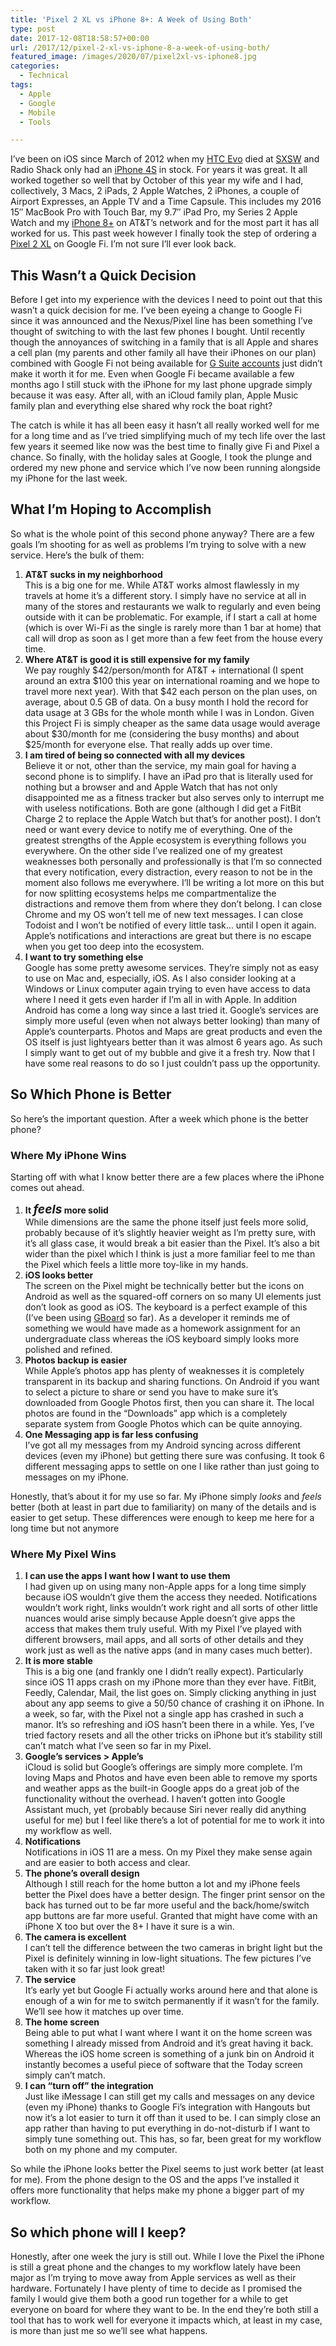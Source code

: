 ```yaml
---
title: 'Pixel 2 XL vs iPhone 8+: A Week of Using Both'
type: post
date: 2017-12-08T18:58:57+00:00
url: /2017/12/pixel-2-xl-vs-iphone-8-a-week-of-using-both/
featured_image: /images/2020/07/pixel2xl-vs-iphone8.jpg
categories:
  - Technical
tags:
  - Apple
  - Google
  - Mobile
  - Tools

---
```

I’ve been on iOS since March of 2012 when my [HTC Evo][1] died at [SXSW][2] and Radio Shack only had an [iPhone 4S][3] in stock. For years it was great. It all worked together so well that by October of this year my wife and I had, collectively, 3 Macs, 2 iPads, 2 Apple Watches, 2 iPhones, a couple of Airport Expresses, an Apple TV and a Time Capsule. This includes my 2016 15″ MacBook Pro with Touch Bar, my 9.7″ iPad Pro, my Series 2 Apple Watch and my [iPhone 8+][4] on AT&T’s network and for the most part it has all worked for us. This past week however I finally took the step of ordering a [Pixel 2 XL][5] on Google Fi. I’m not sure I’ll ever look back.
## This Wasn’t a Quick Decision

Before I get into my experience with the devices I need to point out that this wasn’t a quick decision for me. I’ve been eyeing a change to Google Fi since it was announced and the Nexus/Pixel line has been something I’ve thought of switching to with the last few phones I bought. Until recently though the annoyances of switching in a family that is all Apple and shares a cell plan (my parents and other family all have their iPhones on our plan) combined with Google Fi not being available for [G Suite accounts][6] just didn’t make it worth it for me. Even when Google Fi became available a few months ago I still stuck with the iPhone for my last phone upgrade simply because it was easy. After all, with an iCloud family plan, Apple Music family plan and everything else shared why rock the boat right?

The catch is while it has all been easy it hasn’t all really worked well for me for a long time and as I’ve tried simplifying much of my tech life over the last few years it seemed like now was the best time to finally give Fi and Pixel a chance. So finally, with the holiday sales at Google, I took the plunge and ordered my new phone and service which I’ve now been running alongside my iPhone for the last week.

## What I’m Hoping to Accomplish

So what is the whole point of this second phone anyway? There are a few goals I’m shooting for as well as problems I’m trying to solve with a new service. Here’s the bulk of them:

<ol class="wp-block-list">
  <li>
    <strong>AT&T sucks in my neighborhood</strong><br />This is a big one for me. While AT&T works almost flawlessly in my travels at home it’s a different story. I simply have no service at all in many of the stores and restaurants we walk to regularly and even being outside with it can be problematic. For example, if I start a call at home (which is over Wi-Fi as the single is rarely more than 1 bar at home) that call will drop as soon as I get more than a few feet from the house every time.
  </li>
  <li>
    <strong>Where AT&T is good it is still expensive for my family</strong><br />We pay roughly $42/person/month for AT&T + international (I spent around an extra $100 this year on international roaming and we hope to travel more next year). With that $42 each person on the plan uses, on average, about 0.5 GB of data. On a busy month I hold the record for data usage at 3 GBs for the whole month while I was in London. Given this Project Fi is simply cheaper as the same data usage would average about $30/month for me (considering the busy months) and about $25/month for everyone else. That really adds up over time.
  </li>
  <li>
    <strong>I am tired of being so connected with all my devices</strong><br />Believe it or not, other than the service, my main goal for having a second phone is to simplify. I have an iPad pro that is literally used for nothing but a browser and and Apple Watch that has not only disappointed me as a fitness tracker but also serves only to interrupt me with useless notifications. Both are gone (although I did get a FitBit Charge 2 to replace the Apple Watch but that’s for another post). I don’t need or want every device to notify me of everything. One of the greatest strengths of the Apple ecosystem is everything follows you everywhere. On the other side I’ve realized one of my greatest weaknesses both personally and professionally is that I’m so connected that every notification, every distraction, every reason to not be in the moment also follows me everywhere. I’ll be writing a lot more on this but for now splitting ecosystems helps me compartmentalize&nbsp;the distractions and remove them from where they don’t belong. I can close Chrome and my OS won’t tell me of new text messages. I can close Todoist and I won’t be notified of every little task… until I open it again. Apple’s notifications and interactions are great but there is no escape when you get too deep into the ecosystem.
  </li>
  <li>
    <strong>I want to try something else</strong><br />Google has some pretty awesome services. They’re simply not as easy to use on Mac and, especially, iOS. As I also consider looking at a Windows or Linux computer again trying to even have access to data where I need it gets even harder if I’m all in with Apple. In addition Android has come a long way since a last tried it. Google’s services are simply more useful (even when not always better looking) than many of Apple’s counterparts. Photos and Maps are great products and even the OS itself is just lightyears better than it was almost 6 years ago. As such I simply want to get out of my bubble and give it a fresh try. Now that I have some real reasons to do so I just couldn’t pass up the opportunity.
  </li>
</ol>

## So Which Phone is Better

So here’s the important question. After a week which phone is the better phone?

### Where My iPhone Wins

Starting off with what I know better there are a few places where the iPhone comes out ahead.

<ol class="wp-block-list">
  <li>
    <strong>It&nbsp;<em style="font-size: 1.2rem;">feels</em></strong><strong> more solid</strong><br />While dimensions are the same the phone itself just feels more solid, probably because of it’s slightly heavier weight as I’m pretty sure, with it’s all glass case, it would break a bit easier than the Pixel. It’s also a bit wider than the pixel which I think is just a more familiar feel to me than the Pixel which feels a little more toy-like in my hands.
  </li>
  <li>
    <strong>iOS looks better</strong><br />The screen on the Pixel might be technically better but the icons on Android as well as the squared-off corners on so many UI elements just don’t look as good as iOS. The keyboard is a perfect example of this (I’ve been using <a href="https://en.wikipedia.org/wiki/Gboard">GBoard</a> so far). As a developer it reminds me of something we would have made as a homework assignment for an undergraduate class whereas the iOS keyboard simply looks more polished and refined.
  </li>
  <li>
    <strong>Photos backup is easier</strong><br />While Apple’s photos app has plenty of weaknesses it is completely transparent in its backup and sharing functions. On Android if you want to select a picture to share or send you have to make sure it’s downloaded from Google Photos first, then you can share it. The local photos are found in the “Downloads” app which is a completely separate system from Google Photos which can be quite annoying.
  </li>
  <li>
    <strong>One Messaging app is far less confusing</strong><br />I’ve got all my messages from my Android syncing across different devices (even my iPhone) but getting there sure was confusing. It took 6 different messaging apps to settle on one I like rather than just going to messages on my iPhone.
  </li>
</ol>

Honestly, that’s about it for my use so far. My iPhone simply&nbsp;_looks_ and&nbsp;_feels_ better (both at least in part due to familiarity) on many of the details and is easier to get setup. These differences were enough to keep me here for a long time but not anymore

### Where My Pixel Wins

<ol class="wp-block-list">
  <li>
    <strong>I can use the apps I want how I want to use them</strong><br />I had given up on using many non-Apple apps for a long time simply because iOS wouldn’t give them the access they needed. Notifications wouldn’t work right, links wouldn’t work right and all sorts of other little nuances would arise simply because Apple doesn’t give apps the access that makes them truly useful. With my Pixel I’ve played with different browsers, mail apps, and all sorts of other details and they work just as well as the native apps (and in many cases much better).
  </li>
  <li>
    <strong>It is more stable</strong><br />This is a big one (and frankly one I didn’t really expect). Particularly since iOS 11 apps crash on my iPhone more than they ever have. FitBit, Feedly, Calendar, Mail, the list goes on. Simply clicking anything in just about any app seems to give a 50/50 chance of crashing it on iPhone. In a week, so far, with the Pixel not a single app has crashed in such a manor. It’s so refreshing and iOS hasn’t been there in a while. Yes, I’ve tried factory resets and all the other tricks on iPhone but it’s stability still can’t match what I’ve seen so far in my Pixel.
  </li>
  <li>
    <strong>Google’s services > Apple’s</strong><br />iCloud is solid but Google’s offerings are simply more complete. I’m loving Maps and Photos and have even been able to remove my sports and weather apps as the built-in Google apps do a great job of the functionality without the overhead. I haven’t gotten into Google Assistant much, yet (probably because Siri never really did anything useful for me) but I feel like there’s a lot of potential for me to work it into my workflow as well.
  </li>
  <li>
    <strong>Notifications</strong><br />Notifications in iOS 11 are a mess. On my Pixel they make sense again and are easier to both access and clear.
  </li>
  <li>
    <strong>The phone’s overall design</strong><br />Although I still reach for the home button a lot and my iPhone feels better the Pixel does have a better design. The finger print sensor on the back has turned out to be far more useful and the back/home/switch app buttons are far more useful. Granted that might have come with an iPhone X too but over the 8+ I have it sure is a win.
  </li>
  <li>
    <strong>The camera is excellent</strong><br />I can’t tell the difference between the two cameras in bright light but the Pixel is definitely winning in low-light situations. The few pictures I’ve taken with it so far just look great!
  </li>
  <li>
    <strong>The service</strong><br />It’s early yet but Google Fi actually works around here and that alone is enough of a win for me to switch permanently if it wasn’t for the family. We’ll see how it matches up over time.
  </li>
  <li>
    <strong>The home screen</strong><br />Being able to put what I want where I want it on the home screen was something I already missed from Android and it’s great having it back. Whereas the iOS home screen is something of a junk bin on Android it instantly becomes a useful piece of software that the Today screen simply can’t match.
  </li>
  <li>
    <strong>I can “turn off” the integration</strong><br />Just like iMessage I can still get my calls and messages on any device (even my iPhone) thanks to Google Fi’s integration with Hangouts but now it’s a lot easier to turn it off than it used to be. I can simply close an app rather than having to put everything in do-not-disturb if I want to simply tune something out. This has, so far, been great for my workflow both on my phone and my computer.
  </li>
</ol>

So while the iPhone looks better the Pixel seems to just work better (at least for me). From the phone design to the OS and the apps I’ve installed it offers more functionality that helps make my phone a bigger part of my workflow.

## So which phone will I keep?

Honestly, after one week the jury is still out. While I love the Pixel the iPhone is still a great phone and the changes to my workflow lately have been major as I’m trying to move away from Apple services as well as their hardware. Fortunately I have plenty of time to decide as I promised the family I would give them both a good run together for a while to get everyone on board for where they want to be. In the end they’re both still a tool that has to work well for everyone it impacts which, at least in my case, is more than just me so we’ll see what happens.

 [1]: https://en.wikipedia.org/wiki/HTC_Evo_4G
 [2]: https://www.sxsw.com/
 [3]: https://en.wikipedia.org/wiki/IPhone_4S
 [4]: https://www.apple.com/iphone-8/
 [5]: https://store.google.com/product/pixel_2
 [6]: https://gsuite.google.com
